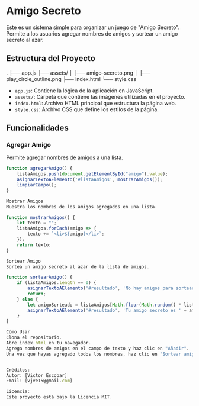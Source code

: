 # Amigo Secreto

Este es un sistema simple para organizar un juego de "Amigo Secreto". Permite a los usuarios agregar nombres de amigos y sortear un amigo secreto al azar.

## Estructura del Proyecto

. ├── app.js ├── assets/ │ ├── amigo-secreto.png │ ├── play_circle_outline.png ├── index.html └── style.css


- `app.js`: Contiene la lógica de la aplicación en JavaScript.
- `assets/`: Carpeta que contiene las imágenes utilizadas en el proyecto.
- `index.html`: Archivo HTML principal que estructura la página web.
- `style.css`: Archivo CSS que define los estilos de la página.

## Funcionalidades

### Agregar Amigo

Permite agregar nombres de amigos a una lista.

```javascript
function agregarAmigo() {
    listaAmigos.push(document.getElementById("amigo").value);
    asignarTextoAElemento('#listaAmigos', mostrarAmigos());
    limpiarCampo();
}

Mostrar Amigos
Muestra los nombres de los amigos agregados en una lista.

function mostrarAmigos() {
    let texto = "";
    listaAmigos.forEach(amigo => {
        texto += `<li>${amigo}</li>`;
    });
    return texto;
}

Sortear Amigo
Sortea un amigo secreto al azar de la lista de amigos.

function sortearAmigo() {
    if (listaAmigos.length == 0) {
        asignarTextoAElemento('#resultado', 'No hay amigos para sortear');
        return;
    } else {
        let amigoSorteado = listaAmigos[Math.floor(Math.random() * listaAmigos.length)];
        asignarTextoAElemento('#resultado', 'Tu amigo secreto es ' + amigoSorteado);
    }
}

Cómo Usar
Clona el repositorio.
Abre index.html en tu navegador.
Agrega nombres de amigos en el campo de texto y haz clic en "Añadir".
Una vez que hayas agregado todos los nombres, haz clic en "Sortear amigo" para seleccionar un amigo secreto al azar.


Créditos:
Autor: [Victor Escobar]
Email: [vjve15@gmail.com]

Licencia:
Este proyecto está bajo la Licencia MIT.